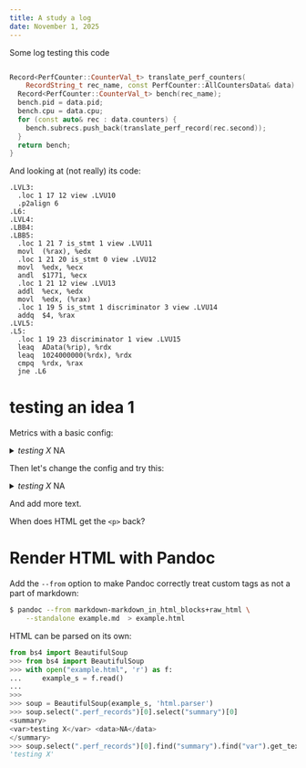 ```yaml
---
title: A study a log
date: November 1, 2025
---
```


Some log testing this code
```cpp

Record<PerfCounter::CounterVal_t> translate_perf_counters(
    RecordString_t rec_name, const PerfCounter::AllCountersData& data) {
  Record<PerfCounter::CounterVal_t> bench(rec_name);
  bench.pid = data.pid;
  bench.cpu = data.cpu;
  for (const auto& rec : data.counters) {
    bench.subrecs.push_back(translate_perf_record(rec.second));
  }
  return bench;
}
```

And looking at (not really) its code:
```assembly
.LVL3:
  .loc 1 17 12 view .LVU10
  .p2align 6
.L6:
.LVL4:
.LBB4:
.LBB5:
  .loc 1 21 7 is_stmt 1 view .LVU11
  movl  (%rax), %edx
  .loc 1 21 20 is_stmt 0 view .LVU12
  movl  %edx, %ecx
  andl  $1771, %ecx
  .loc 1 21 12 view .LVU13
  addl  %ecx, %edx
  movl  %edx, (%rax)
  .loc 1 19 5 is_stmt 1 discriminator 3 view .LVU14
  addq  $4, %rax
.LVL5:
.L5:
  .loc 1 19 23 discriminator 1 view .LVU15
  leaq  AData(%rip), %rdx
  leaq  1024000000(%rdx), %rdx
  cmpq  %rdx, %rax
  jne .L6
```

# testing an idea 1

Metrics with a basic config:

<div class="perf_records">
<details>
  <summary>
  <var>testing X</var> <data>NA</data>
  </summary>
  <div class="perf_subrecs">
    <summary>
    <var>cpu-cycles</var> <data>17006</data>
    </summary>
    <summary>
    <var>cache-references</var> <data>517</data>
    </summary>
    <summary>
    <var>topdown-fe-bound</var> <data>40401</data>
    </summary>
    <summary>
    <var>topdown-be-bound</var> <data>8386</data>
    </summary>
    <summary>
    <var>topdown-retiring</var> <data>5786</data>
    </summary>
  </div>
</details>
</div>

Then let's change the config and try this:

<div class="perf_records">
<details>
  <summary>
  <var>testing X</var> <data>NA</data>
  </summary>
  <div class="perf_subrecs">
    <summary>
    <var>cpu-cycles</var> <data>20047</data>
    </summary>
    <summary>
    <var>cache-references</var> <data>438</data>
    </summary>
    <summary>
    <var>topdown-fe-bound</var> <data>47276</data>
    </summary>
    <summary>
    <var>topdown-be-bound</var> <data>10518</data>
    </summary>
    <summary>
    <var>topdown-retiring</var> <data>5786</data>
    </summary>
  </div>
</details>
</div>

And add more text.

When does HTML get the `<p>` back?


# Render HTML with Pandoc

Add the `--from` option to make Pandoc correctly treat custom tags as
not a part of markdown:
```bash
$ pandoc --from markdown-markdown_in_html_blocks+raw_html \
    --standalone example.md  > example.html
```

HTML can be parsed on its own:
```Python
from bs4 import BeautifulSoup
>>> from bs4 import BeautifulSoup
>>> with open("example.html", 'r') as f:
...     example_s = f.read()
...     
>>> 
>>> soup = BeautifulSoup(example_s, 'html.parser')
>>> soup.select(".perf_records")[0].select("summary")[0]
<summary>
<var>testing X</var> <data>NA</data>
</summary>
>>> soup.select(".perf_records")[0].find("summary").find("var").get_text(strip=True)
'testing X'
```
